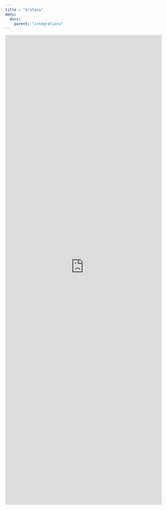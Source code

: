 ```yaml
---
title : "Grafana"
menu:
  docs:
    parent: "integrations"
---
```


<iframe 
    width="100%"
    style="aspect-ratio: 1/3;"
    name="iframe" 
    id="integration" 
    frameborder="0"
    src="https://console.victoriametrics.cloud/public/integrations/grafana" >
</iframe>
